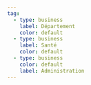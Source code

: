 ```yaml
---
tag:
  - type: business
    label: Département
    color: default
  - type: business
    label: Santé
    color: default
  - type: business
    color: default
    label: Administration
---
```

